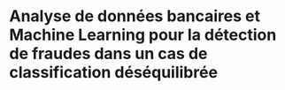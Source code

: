 # Analyse de données bancaires et Machine Learning pour la détection de fraudes dans un cas de classification déséquilibrée
